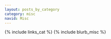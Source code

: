 ```yaml
---
layout: posts_by_category
category: misc
navid: Misc
---
```

{% include links_cat %}
{% include blurb_misc %}
